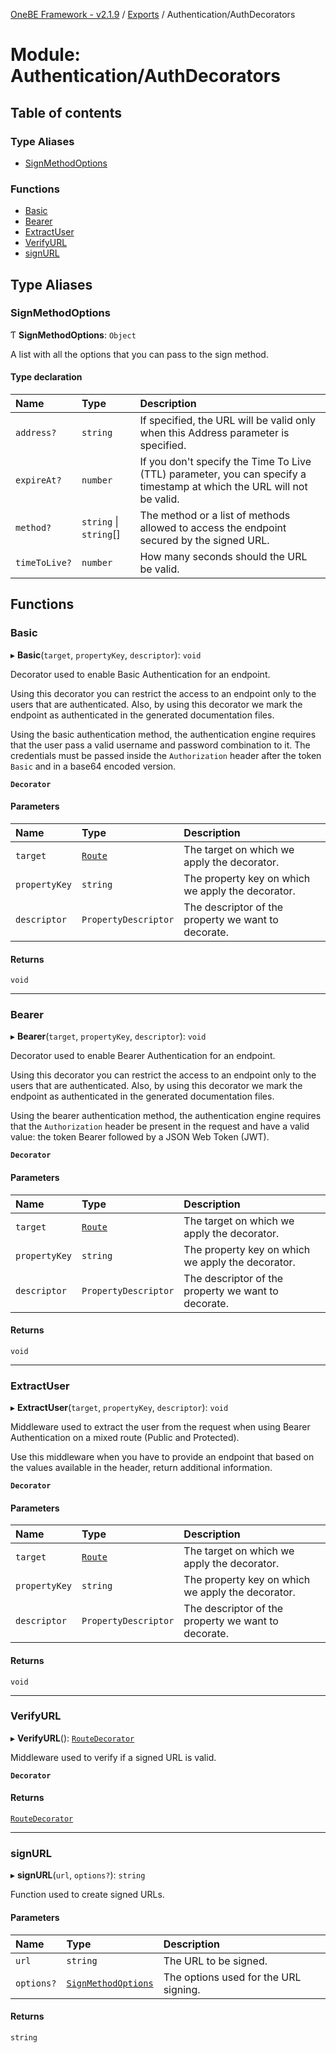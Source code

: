 [OneBE Framework - v2.1.9](../README.md) / [Exports](../modules.md) / Authentication/AuthDecorators

# Module: Authentication/AuthDecorators

## Table of contents

### Type Aliases

- [SignMethodOptions](Authentication_AuthDecorators.md#signmethodoptions)

### Functions

- [Basic](Authentication_AuthDecorators.md#basic)
- [Bearer](Authentication_AuthDecorators.md#bearer)
- [ExtractUser](Authentication_AuthDecorators.md#extractuser)
- [VerifyURL](Authentication_AuthDecorators.md#verifyurl)
- [signURL](Authentication_AuthDecorators.md#signurl)

## Type Aliases

### SignMethodOptions

Ƭ **SignMethodOptions**: `Object`

A list with all the options that you can pass to the sign method.

#### Type declaration

| Name | Type | Description |
| :------ | :------ | :------ |
| `address?` | `string` | If specified, the URL will be valid only when this Address parameter is specified. |
| `expireAt?` | `number` | If you don't specify the Time To Live (TTL) parameter, you can specify a timestamp at which the URL will not be valid. |
| `method?` | `string` \| `string`[] | The method or a list of methods allowed to access the endpoint secured by the signed URL. |
| `timeToLive?` | `number` | How many seconds should the URL be valid. |

## Functions

### Basic

▸ **Basic**(`target`, `propertyKey`, `descriptor`): `void`

Decorator used to enable Basic Authentication for an endpoint.

Using this decorator you can restrict the access to an endpoint only to the users
that are authenticated. Also, by using this decorator we mark the endpoint as
authenticated in the generated documentation files.

Using the basic authentication method, the authentication engine requires that
the user pass a valid username and password combination to it. The credentials
must be passed inside the `Authorization` header after the token `Basic` and
in a base64 encoded version.

**`Decorator`**

#### Parameters

| Name | Type | Description |
| :------ | :------ | :------ |
| `target` | [`Route`](../classes/Router_Route.Route.md) | The target on which we apply the decorator. |
| `propertyKey` | `string` | The property key on which we apply the decorator. |
| `descriptor` | `PropertyDescriptor` | The descriptor of the property we want to decorate. |

#### Returns

`void`

___

### Bearer

▸ **Bearer**(`target`, `propertyKey`, `descriptor`): `void`

Decorator used to enable Bearer Authentication for an endpoint.

Using this decorator you can restrict the access to an endpoint only to the users
that are authenticated. Also, by using this decorator we mark the endpoint as
authenticated in the generated documentation files.

Using the bearer authentication method, the authentication engine requires that
the `Authorization` header be present in the request and have a valid value:
the token Bearer followed by a JSON Web Token (JWT).

**`Decorator`**

#### Parameters

| Name | Type | Description |
| :------ | :------ | :------ |
| `target` | [`Route`](../classes/Router_Route.Route.md) | The target on which we apply the decorator. |
| `propertyKey` | `string` | The property key on which we apply the decorator. |
| `descriptor` | `PropertyDescriptor` | The descriptor of the property we want to decorate. |

#### Returns

`void`

___

### ExtractUser

▸ **ExtractUser**(`target`, `propertyKey`, `descriptor`): `void`

Middleware used to extract the user from the request when using Bearer Authentication
on a mixed route (Public and Protected).

Use this middleware when you have to provide an endpoint that based on the values
available in the header, return additional information.

**`Decorator`**

#### Parameters

| Name | Type | Description |
| :------ | :------ | :------ |
| `target` | [`Route`](../classes/Router_Route.Route.md) | The target on which we apply the decorator. |
| `propertyKey` | `string` | The property key on which we apply the decorator. |
| `descriptor` | `PropertyDescriptor` | The descriptor of the property we want to decorate. |

#### Returns

`void`

___

### VerifyURL

▸ **VerifyURL**(): [`RouteDecorator`](Router_RouteTypes.md#routedecorator)

Middleware used to verify if a signed URL is valid.

**`Decorator`**

#### Returns

[`RouteDecorator`](Router_RouteTypes.md#routedecorator)

___

### signURL

▸ **signURL**(`url`, `options?`): `string`

Function used to create signed URLs.

#### Parameters

| Name | Type | Description |
| :------ | :------ | :------ |
| `url` | `string` | The URL to be signed. |
| `options?` | [`SignMethodOptions`](Authentication_AuthDecorators.md#signmethodoptions) | The options used for the URL signing. |

#### Returns

`string`
